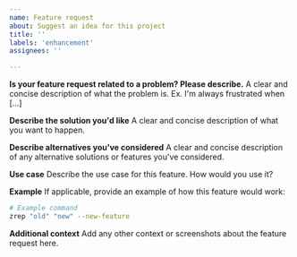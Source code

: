 ```yaml
---
name: Feature request
about: Suggest an idea for this project
title: ''
labels: 'enhancement'
assignees: ''

---
```


**Is your feature request related to a problem? Please describe.**
A clear and concise description of what the problem is. Ex. I'm always frustrated when [...]

**Describe the solution you'd like**
A clear and concise description of what you want to happen.

**Describe alternatives you've considered**
A clear and concise description of any alternative solutions or features you've considered.

**Use case**
Describe the use case for this feature. How would you use it?

**Example**
If applicable, provide an example of how this feature would work:

```bash
# Example command
zrep "old" "new" --new-feature
```

**Additional context**
Add any other context or screenshots about the feature request here.